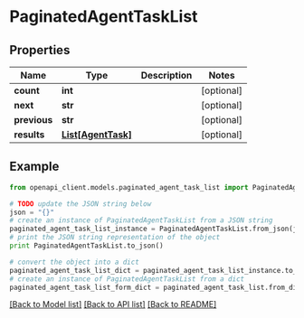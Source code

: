 # PaginatedAgentTaskList


## Properties
Name | Type | Description | Notes
------------ | ------------- | ------------- | -------------
**count** | **int** |  | [optional] 
**next** | **str** |  | [optional] 
**previous** | **str** |  | [optional] 
**results** | [**List[AgentTask]**](AgentTask.md) |  | [optional] 

## Example

```python
from openapi_client.models.paginated_agent_task_list import PaginatedAgentTaskList

# TODO update the JSON string below
json = "{}"
# create an instance of PaginatedAgentTaskList from a JSON string
paginated_agent_task_list_instance = PaginatedAgentTaskList.from_json(json)
# print the JSON string representation of the object
print PaginatedAgentTaskList.to_json()

# convert the object into a dict
paginated_agent_task_list_dict = paginated_agent_task_list_instance.to_dict()
# create an instance of PaginatedAgentTaskList from a dict
paginated_agent_task_list_form_dict = paginated_agent_task_list.from_dict(paginated_agent_task_list_dict)
```
[[Back to Model list]](../README.md#documentation-for-models) [[Back to API list]](../README.md#documentation-for-api-endpoints) [[Back to README]](../README.md)



